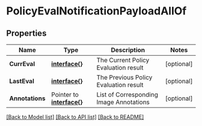 # PolicyEvalNotificationPayloadAllOf

## Properties

Name | Type | Description | Notes
------------ | ------------- | ------------- | -------------
**CurrEval** | [**interface{}**](.md) | The Current Policy Evaluation result | [optional] 
**LastEval** | [**interface{}**](.md) | The Previous Policy Evaluation result | [optional] 
**Annotations** | Pointer to [**interface{}**](.md) | List of Corresponding Image Annotations | [optional] 

[[Back to Model list]](../README.md#documentation-for-models) [[Back to API list]](../README.md#documentation-for-api-endpoints) [[Back to README]](../README.md)


